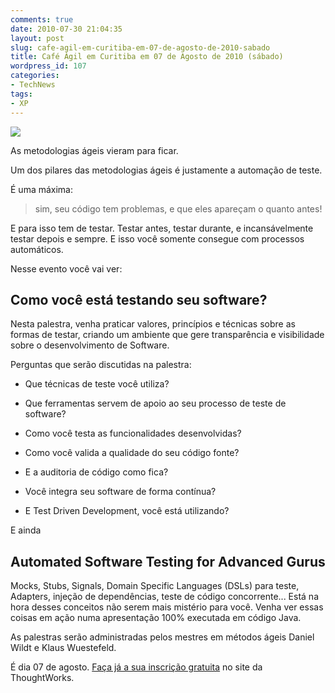 ```yaml
---
comments: true
date: 2010-07-30 21:04:35
layout: post
slug: cafe-agil-em-curitiba-em-07-de-agosto-de-2010-sabado
title: Café Ágil em Curitiba em 07 de Agosto de 2010 (sábado)
wordpress_id: 107
categories:
- TechNews
tags:
- XP
---
```


[![](http://adilsoncarvalho.com.br/blog/wp-content/uploads/2010/07/cafe-agil.png)](http://www.thoughtworks.com/cafe-agil-em-curitiba)

As metodologias ágeis vieram para ficar.

Um dos pilares das metodologias ágeis é justamente a automação de teste.

É uma máxima:


> sim, seu código tem problemas, e que eles apareçam o quanto antes!


E para isso tem de testar. Testar antes, testar durante, e incansávelmente testar depois e sempre. E isso você somente consegue com processos automáticos.

Nesse evento você vai ver:


## Como você está testando seu software?


Nesta palestra, venha praticar valores, princípios e técnicas sobre as formas de testar, criando um ambiente que gere transparência e visibilidade sobre o desenvolvimento de Software.

Perguntas que serão discutidas na palestra:



	
  * Que técnicas de teste você utiliza?

	
  * Que ferramentas servem de apoio ao seu processo de teste de software?

	
  * Como você testa as funcionalidades desenvolvidas?

	
  * Como você valida a qualidade do seu código fonte?

	
  * E a auditoria de código como fica?

	
  * Você integra seu software de forma contínua?

	
  * E Test Driven Development, você está utilizando?


E ainda


## Automated Software Testing for Advanced Gurus


Mocks, Stubs, Signals, Domain Specific Languages (DSLs) para teste, Adapters, injeção de dependências, teste de código concorrente... Está na hora desses conceitos não serem mais mistério para você. Venha ver essas coisas em ação numa apresentação 100% executada em código Java.

As palestras serão administradas pelos mestres em métodos ágeis Daniel Wildt e Klaus Wuestefeld.

É dia 07 de agosto. [Faça já a sua inscrição gratuita](http://www.thoughtworks.com/cafe-agil-em-curitiba) no site da ThoughtWorks.

